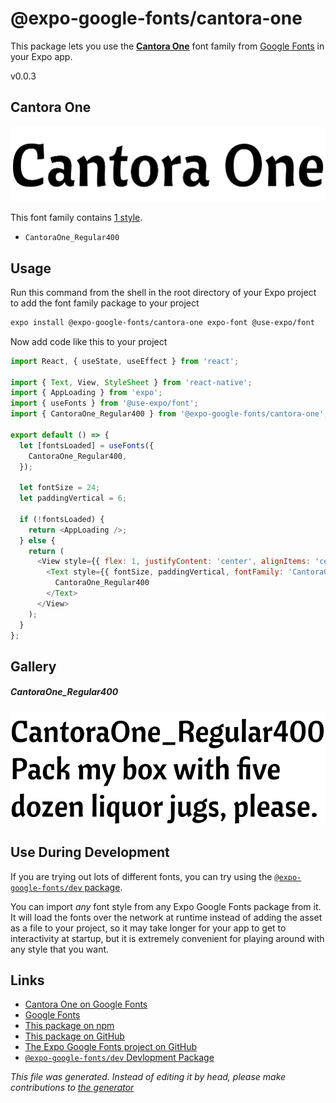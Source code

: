 # @expo-google-fonts/cantora-one

This package lets you use the [**Cantora One**](https://fonts.google.com/specimen/Cantora+One) font family from [Google Fonts](https://fonts.google.com/) in your Expo app.

v0.0.3

## Cantora One

![Cantora One](./font-family.png)

This font family contains [1 style](#gallery).

- `CantoraOne_Regular400`

## Usage

Run this command from the shell in the root directory of your Expo project to add the font family package to your project
```sh
expo install @expo-google-fonts/cantora-one expo-font @use-expo/font
```

Now add code like this to your project
```js
import React, { useState, useEffect } from 'react';

import { Text, View, StyleSheet } from 'react-native';
import { AppLoading } from 'expo';
import { useFonts } from '@use-expo/font';
import { CantoraOne_Regular400 } from '@expo-google-fonts/cantora-one';

export default () => {
  let [fontsLoaded] = useFonts({
    CantoraOne_Regular400,
  });

  let fontSize = 24;
  let paddingVertical = 6;

  if (!fontsLoaded) {
    return <AppLoading />;
  } else {
    return (
      <View style={{ flex: 1, justifyContent: 'center', alignItems: 'center' }}>
        <Text style={{ fontSize, paddingVertical, fontFamily: 'CantoraOne_Regular400' }}>
          CantoraOne_Regular400
        </Text>
      </View>
    );
  }
};

```

## Gallery

##### CantoraOne_Regular400
![CantoraOne_Regular400](./242d2167789079107cbe59c3e9ccd0339ca51419245296a4659c6b3ad73cc41c.ttf.png)


## Use During Development

If you are trying out lots of different fonts, you can try using the [`@expo-google-fonts/dev` package](https://github.com/expo/google-fonts/tree/master/font-packages/dev#readme).

You can import *any* font style from any Expo Google Fonts package from it. It will load the fonts
over the network at runtime instead of adding the asset as a file to your project, so it may take longer
for your app to get to interactivity at startup, but it is extremely convenient
for playing around with any style that you want.

## Links

- [Cantora One on Google Fonts](https://fonts.google.com/specimen/Cantora+One)
- [Google Fonts](https://fonts.google.com/)
- [This package on npm](https://www.npmjs.com/package/@expo-google-fonts/cantora-one)
- [This package on GitHub](https://github.com/expo/google-fonts/tree/master/font-packages/cantora-one)
- [The Expo Google Fonts project on GitHub](https://github.com/expo/google-fonts)
- [`@expo-google-fonts/dev` Devlopment Package](https://github.com/expo/google-fonts/tree/master/font-packages/dev)


*This file was generated. Instead of editing it by head, please make contributions to [the generator](https://github.com/expo/google-fonts/tree/master/packages/generator)*
